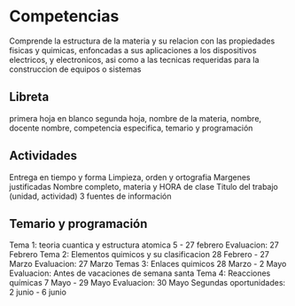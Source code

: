 # Competencias
Comprende la estructura de la materia y su relacion con las propiedades fisicas y quimicas, enfoncadas a sus aplicaciones a los dispositivos electricos, y electronicos, asi como a las tecnicas requeridas para la construccion de equipos o sistemas
## Libreta
primera hoja en blanco
segunda hoja, nombre de la materia, nombre, docente nombre, competencia especifica, temario y programación
## Actividades
Entrega en tiempo y forma
Limpieza, orden y ortografia
Margenes justificadas
Nombre completo, materia y HORA de clase
Titulo del trabajo (unidad, actividad)
3 fuentes de información
## Temario y programación
Tema 1: teoria cuantica y estructura atomica
    5 - 27 febrero
    Evaluacion: 27 Febrero
Tema 2: Elementos quimicos y su clasificacion
     28 Febrero - 27 Marzo
     Evaluacion: 27 Marzo
Temas 3: Enlaces quimicos
     28 Marzo - 2 Mayo
     Evaluacion: Antes de vacaciones de semana santa
Tema 4: Reacciones químicas
     7 Mayo - 29 Mayo
     Evaluacion: 30 Mayo
Segundas oportunidades: 2 junio - 6 junio
